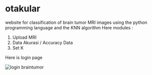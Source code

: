 # otakular
website for classification of brain tumor MRI images using the python programming language and the KNN algorithm
Here modules :
<ol>
  <li>Upload MRI</li>
  <liData Klasifikasi / Classification Data</li>
  <li>Data Akurasi / Accuracy Data</li>
  <li>Set K</li>
</ol>

Here is login page <br>

![login braintumor](https://user-images.githubusercontent.com/16512863/94088987-19a5a380-fe3c-11ea-90f1-a4d09a0eb26a.png)



